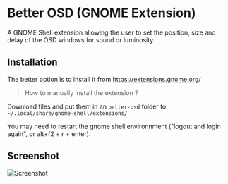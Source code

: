 # Better OSD (GNOME Extension)
A GNOME Shell extension allowing the user to set the position, size and delay of the OSD windows for sound or luminosity.

## Installation
The better option is to install it from https://extensions.gnome.org/

> How to manually install the extension ?

Download files and put them in an `better-osd` folder to `~/.local/share/gnome-shell/extensions/`

You may need to restart the gnome shell environnment ("logout and login again", or alt+f2 + r + enter).

## Screenshot

![Screenshot](https://i.imgur.com/ZcfHz07.jpg)
